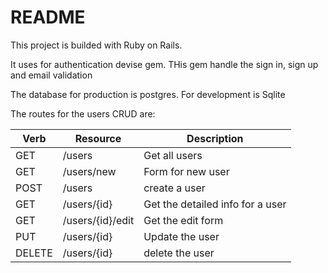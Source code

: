 # README

This project is builded with Ruby on Rails.

It uses for authentication devise gem.
THis gem handle the  sign in, sign up and email validation

The database for production is postgres. For development is Sqlite

The routes for the users CRUD are:

| Verb   | Resource         | Description   |
|--------|------------------|---------------|
| GET    | /users           | Get all users |
| GET    | /users/new       | Form for new user |
| POST   | /users           | create a user |
| GET    | /users/{id}      | Get the detailed info for a user |
| GET    | /users/{id}/edit | Get the edit form  |
| PUT    | /users/{id}      | Update the user  |
| DELETE | /users/{id}      | delete the user    |